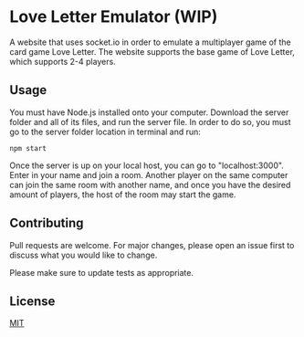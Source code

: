 # Love Letter Emulator (WIP)

A website that uses socket.io in order to emulate a multiplayer game of the card game Love Letter. The website supports the base game of Love Letter, which supports 2-4 players.

## Usage

You must have Node.js installed onto your computer. Download the server folder and all of its files, and run the server file. In order to do so, you must go to the server folder location in terminal and run:
```
npm start
```
Once the server is up on your local host, you can go to "localhost:3000". Enter in your name and join a room. Another player on the same computer can join the same room with another name, and once you have the desired amount of players, the host of the room may start the game.

## Contributing
Pull requests are welcome. For major changes, please open an issue first to discuss what you would like to change.

Please make sure to update tests as appropriate.

## License
[MIT](https://choosealicense.com/licenses/mit/)
